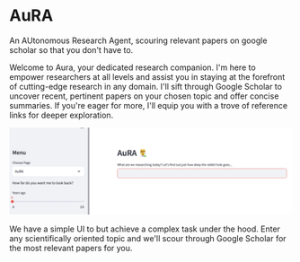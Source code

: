 # AuRA
An AUtonomous Research Agent, scouring relevant papers on google scholar so that you don't have to. 


Welcome to Aura, your dedicated research companion. I'm here to empower researchers at all levels and assist you in staying at the forefront of cutting-edge research in any domain. I'll sift through Google Scholar to uncover recent, pertinent papers on your chosen topic and offer concise summaries. If you're eager for more, I'll equip you with a trove of reference links for deeper exploration.


![AuRA UI](images/aura-ui.png)

We have a simple UI to but achieve a complex task under the hood. Enter any scientifically oriented topic and we'll scour through Google Scholar for the most relevant papers for you. 
